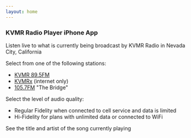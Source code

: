 ```yaml
---
layout: home
---
```


### KVMR Radio Player iPhone App

Listen live to what is currently being broadcast by KVMR Radio in Nevada City, California

Select from one of the following stations:

* [KVMR 89.5FM](https://kvmr.org/)
* [KVMRx](https://kvmrx.org/) (internet only)
* [105.7FM](https://1057fm.org/) "The Bridge"

Select the level of audio quality:

* Regular Fidelity when connected to cell service and data is limited
* Hi-Fidelity for plans with unlimited data or connected to WiFi

See the title and artist of the song currently playing

